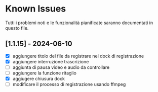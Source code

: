# Known Issues

Tutti i problemi noti e le funzionalità pianificate saranno documentati in questo file.

## [1.1.15] - 2024-06-10

- [x] aggiungere titolo del file da registrare nel dock di registrazione
- [x] aggiungere interruzione trascrizione
- [ ] aggiunta di pausa video e audio da controllare 
- [ ] aggiungere la funzione ritaglio
- [x] aggiugere chiusura dock
- [ ] modificare il processo di registrazione usando ffmpeg